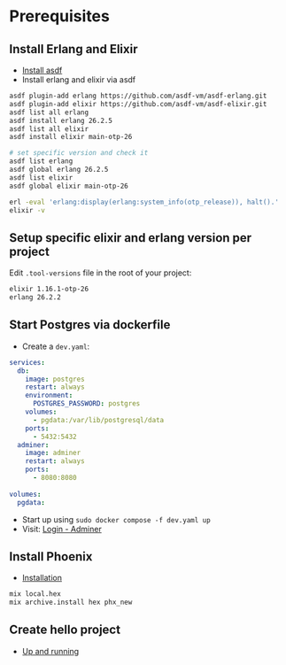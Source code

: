 # Prerequisites

## Install Erlang and Elixir

- [Install asdf](https://asdf-vm.com/guide/getting-started.html)
- Install erlang and elixir via asdf
  
```sh
asdf plugin-add erlang https://github.com/asdf-vm/asdf-erlang.git
asdf plugin-add elixir https://github.com/asdf-vm/asdf-elixir.git
asdf list all erlang
asdf install erlang 26.2.5
asdf list all elixir
asdf install elixir main-otp-26

# set specific version and check it
asdf list erlang
asdf global erlang 26.2.5
asdf list elixir 
asdf global elixir main-otp-26

erl -eval 'erlang:display(erlang:system_info(otp_release)), halt().'
elixir -v
```

## Setup specific elixir and erlang version per project

Edit `.tool-versions` file in the root of your project:

```txt
elixir 1.16.1-otp-26
erlang 26.2.2
```

## Start Postgres via dockerfile

- Create a `dev.yaml`:

```yaml
services:
  db:
    image: postgres
    restart: always
    environment:
      POSTGRES_PASSWORD: postgres
    volumes:
      - pgdata:/var/lib/postgresql/data
    ports:
      - 5432:5432
  adminer:
    image: adminer
    restart: always
    ports:
      - 8080:8080
      
volumes:
  pgdata:
```

- Start up using `sudo docker compose -f dev.yaml up`
- Visit: [Login - Adminer](http://localhost:8080/)
  
## Install Phoenix

- [Installation](https://hexdocs.pm/phoenix/installation.html)
  
```sh 
mix local.hex
mix archive.install hex phx_new
```

## Create hello project

- [Up and running](https://hexdocs.pm/phoenix/up_and_running.html)